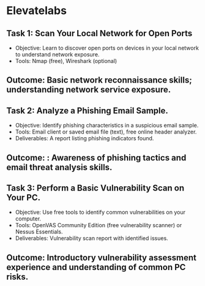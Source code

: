 # Elevatelabs

## Task 1: Scan Your Local Network for Open Ports

* Objective: Learn to discover open ports on devices in your local network to understand network exposure.
* Tools: Nmap (free), Wireshark (optional)

## Outcome: Basic network reconnaissance skills; understanding network service exposure.

## Task 2: Analyze a Phishing Email Sample.

* Objective: Identify phishing characteristics in a suspicious email sample.
* Tools: Email client or saved email file (text), free online header analyzer.
* Deliverables: A report listing phishing indicators found.

## Outcome: : Awareness of phishing tactics and email threat analysis skills.

## Task 3: Perform a Basic Vulnerability Scan on Your PC.

* Objective: Use free tools to identify common vulnerabilities on your computer.
* Tools: OpenVAS Community Edition (free vulnerability scanner) or Nessus Essentials.
* Deliverables: Vulnerability scan report with identified issues.

## Outcome: Introductory vulnerability assessment experience and understanding of common PC risks.
